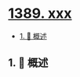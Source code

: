 # [1389. xxx](https://github.com/Tdahuyou/TNotes.leetcode/tree/main/notes/1389.%20xxx)

<!-- region:toc -->

- [1. 📝 概述](#1--概述)

<!-- endregion:toc -->

## 1. 📝 概述
